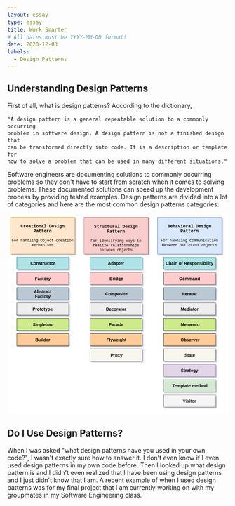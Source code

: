 ```yaml
---
layout: essay
type: essay
title: Work Smarter 
# All dates must be YYYY-MM-DD format!
date: 2020-12-03
labels:
  - Design Patterns
---
```


Understanding Design Patterns
---
First of all, what is design patterns? According to the dictionary, 


    "A design pattern is a general repeatable solution to a commonly occurring
    problem in software design. A design pattern is not a finished design that 
    can be transformed directly into code. It is a description or template for 
    how to solve a problem that can be used in many different situations." 
    
    
Software engineers are documenting solutions to commonly occurring problems so they don't have to start from scratch when it comes to solving problems. These documented solutions can speed up the development process by providing tested examples. Design patterns are divided into a lot of categories and here are the most common design patterns categories:

   <img src="/images/design-patterns-image-1.png">


Do I Use Design Patterns?
---
When I was asked "what design patterns have you used in your own code?", I wasn't exactly sure how to answer it. I don't even know if I even used design patterns in my own code before. Then I looked up what design pattern is and I didn't even realized that I have been using design patterns and I just didn't know that I am. A recent example of when I used design patterns was for my final project that I am currently working on with my groupmates in my Software Engineering class.
